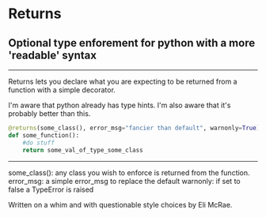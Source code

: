 # Returns
## Optional type enforement for python with a more 'readable' syntax
---
Returns lets you declare what you are expecting to be returned from a function with a simple decorator.

I'm aware that python already has type hints. I'm also aware that it's probably better than this. 

```python
@returns(some_class(), error_msg="fancier than default", warnonly=True)
def some_function():
    #do stuff
    return some_val_of_type_some_class
```
---
some_class(): any class you wish to enforce is returned from the function.
error_msg: a simple error_msg to replace the default
warnonly: if set to false a TypeError is raised


Written on a whim and with questionable style choices by Eli McRae.
